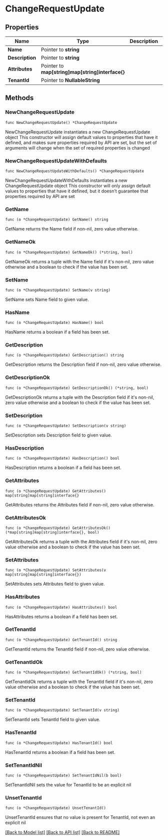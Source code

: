 # ChangeRequestUpdate

## Properties

Name | Type | Description | Notes
------------ | ------------- | ------------- | -------------
**Name** | Pointer to **string** |  | [optional] 
**Description** | Pointer to **string** |  | [optional] 
**Attributes** | Pointer to **map[string]map[string]interface{}** |  | [optional] 
**TenantId** | Pointer to **NullableString** |  | [optional] 

## Methods

### NewChangeRequestUpdate

`func NewChangeRequestUpdate() *ChangeRequestUpdate`

NewChangeRequestUpdate instantiates a new ChangeRequestUpdate object
This constructor will assign default values to properties that have it defined,
and makes sure properties required by API are set, but the set of arguments
will change when the set of required properties is changed

### NewChangeRequestUpdateWithDefaults

`func NewChangeRequestUpdateWithDefaults() *ChangeRequestUpdate`

NewChangeRequestUpdateWithDefaults instantiates a new ChangeRequestUpdate object
This constructor will only assign default values to properties that have it defined,
but it doesn't guarantee that properties required by API are set

### GetName

`func (o *ChangeRequestUpdate) GetName() string`

GetName returns the Name field if non-nil, zero value otherwise.

### GetNameOk

`func (o *ChangeRequestUpdate) GetNameOk() (*string, bool)`

GetNameOk returns a tuple with the Name field if it's non-nil, zero value otherwise
and a boolean to check if the value has been set.

### SetName

`func (o *ChangeRequestUpdate) SetName(v string)`

SetName sets Name field to given value.

### HasName

`func (o *ChangeRequestUpdate) HasName() bool`

HasName returns a boolean if a field has been set.

### GetDescription

`func (o *ChangeRequestUpdate) GetDescription() string`

GetDescription returns the Description field if non-nil, zero value otherwise.

### GetDescriptionOk

`func (o *ChangeRequestUpdate) GetDescriptionOk() (*string, bool)`

GetDescriptionOk returns a tuple with the Description field if it's non-nil, zero value otherwise
and a boolean to check if the value has been set.

### SetDescription

`func (o *ChangeRequestUpdate) SetDescription(v string)`

SetDescription sets Description field to given value.

### HasDescription

`func (o *ChangeRequestUpdate) HasDescription() bool`

HasDescription returns a boolean if a field has been set.

### GetAttributes

`func (o *ChangeRequestUpdate) GetAttributes() map[string]map[string]interface{}`

GetAttributes returns the Attributes field if non-nil, zero value otherwise.

### GetAttributesOk

`func (o *ChangeRequestUpdate) GetAttributesOk() (*map[string]map[string]interface{}, bool)`

GetAttributesOk returns a tuple with the Attributes field if it's non-nil, zero value otherwise
and a boolean to check if the value has been set.

### SetAttributes

`func (o *ChangeRequestUpdate) SetAttributes(v map[string]map[string]interface{})`

SetAttributes sets Attributes field to given value.

### HasAttributes

`func (o *ChangeRequestUpdate) HasAttributes() bool`

HasAttributes returns a boolean if a field has been set.

### GetTenantId

`func (o *ChangeRequestUpdate) GetTenantId() string`

GetTenantId returns the TenantId field if non-nil, zero value otherwise.

### GetTenantIdOk

`func (o *ChangeRequestUpdate) GetTenantIdOk() (*string, bool)`

GetTenantIdOk returns a tuple with the TenantId field if it's non-nil, zero value otherwise
and a boolean to check if the value has been set.

### SetTenantId

`func (o *ChangeRequestUpdate) SetTenantId(v string)`

SetTenantId sets TenantId field to given value.

### HasTenantId

`func (o *ChangeRequestUpdate) HasTenantId() bool`

HasTenantId returns a boolean if a field has been set.

### SetTenantIdNil

`func (o *ChangeRequestUpdate) SetTenantIdNil(b bool)`

 SetTenantIdNil sets the value for TenantId to be an explicit nil

### UnsetTenantId
`func (o *ChangeRequestUpdate) UnsetTenantId()`

UnsetTenantId ensures that no value is present for TenantId, not even an explicit nil

[[Back to Model list]](../README.md#documentation-for-models) [[Back to API list]](../README.md#documentation-for-api-endpoints) [[Back to README]](../README.md)


